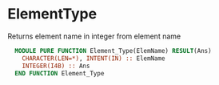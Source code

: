 # ElementType

Returns element name in integer from element name

```fortran
  MODULE PURE FUNCTION Element_Type(ElemName) RESULT(Ans)
    CHARACTER(LEN=*), INTENT(IN) :: ElemName
    INTEGER(I4B) :: Ans
  END FUNCTION Element_Type
```
